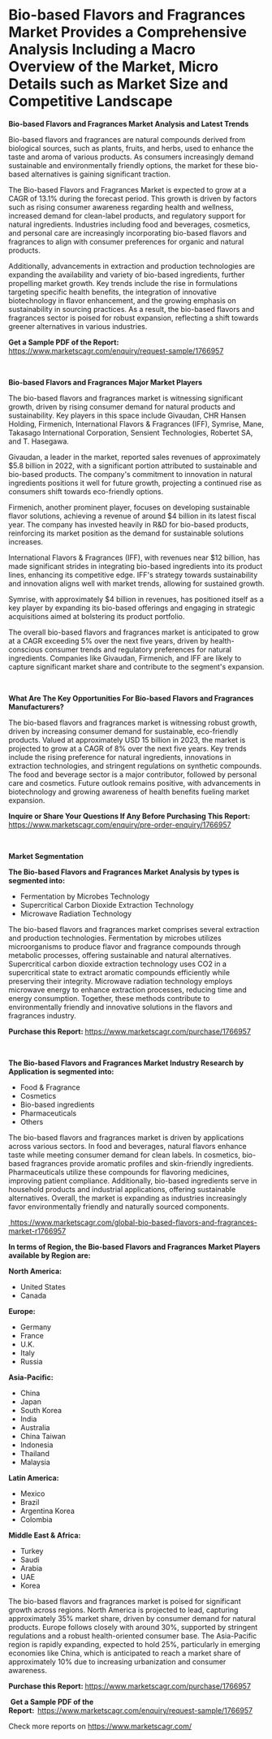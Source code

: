 <p><h1>Bio-based Flavors and Fragrances Market Provides a Comprehensive Analysis Including a Macro Overview of the Market, Micro Details such as Market Size and Competitive Landscape</h1></p><p><strong>Bio-based Flavors and Fragrances Market Analysis and Latest Trends</strong></p>
<p><p>Bio-based flavors and fragrances are natural compounds derived from biological sources, such as plants, fruits, and herbs, used to enhance the taste and aroma of various products. As consumers increasingly demand sustainable and environmentally friendly options, the market for these bio-based alternatives is gaining significant traction.</p><p>The Bio-based Flavors and Fragrances Market is expected to grow at a CAGR of 13.1% during the forecast period. This growth is driven by factors such as rising consumer awareness regarding health and wellness, increased demand for clean-label products, and regulatory support for natural ingredients. Industries including food and beverages, cosmetics, and personal care are increasingly incorporating bio-based flavors and fragrances to align with consumer preferences for organic and natural products.</p><p>Additionally, advancements in extraction and production technologies are expanding the availability and variety of bio-based ingredients, further propelling market growth. Key trends include the rise in formulations targeting specific health benefits, the integration of innovative biotechnology in flavor enhancement, and the growing emphasis on sustainability in sourcing practices. As a result, the bio-based flavors and fragrances sector is poised for robust expansion, reflecting a shift towards greener alternatives in various industries.</p></p>
<p><strong>Get a Sample PDF of the Report:&nbsp;</strong> <a href="https://www.marketscagr.com/enquiry/request-sample/1766957?utm_campaign=3127&utm_medium=2&utm_source=Github&utm_content=ia&utm_term=07042025&utm_id=bio-based-flavors-and-fragrances">https://www.marketscagr.com/enquiry/request-sample/1766957</a></p>
<p>&nbsp;</p>
<p><strong>Bio-based Flavors and Fragrances Major Market Players</strong></p>
<p><p>The bio-based flavors and fragrances market is witnessing significant growth, driven by rising consumer demand for natural products and sustainability. Key players in this space include Givaudan, CHR Hansen Holding, Firmenich, International Flavors & Fragrances (IFF), Symrise, Mane, Takasago International Corporation, Sensient Technologies, Robertet SA, and T. Hasegawa.</p><p>Givaudan, a leader in the market, reported sales revenues of approximately $5.8 billion in 2022, with a significant portion attributed to sustainable and bio-based products. The company's commitment to innovation in natural ingredients positions it well for future growth, projecting a continued rise as consumers shift towards eco-friendly options.</p><p>Firmenich, another prominent player, focuses on developing sustainable flavor solutions, achieving a revenue of around $4 billion in its latest fiscal year. The company has invested heavily in R&D for bio-based products, reinforcing its market position as the demand for sustainable solutions increases.</p><p>International Flavors & Fragrances (IFF), with revenues near $12 billion, has made significant strides in integrating bio-based ingredients into its product lines, enhancing its competitive edge. IFF's strategy towards sustainability and innovation aligns well with market trends, allowing for sustained growth.</p><p>Symrise, with approximately $4 billion in revenues, has positioned itself as a key player by expanding its bio-based offerings and engaging in strategic acquisitions aimed at bolstering its product portfolio.</p><p>The overall bio-based flavors and fragrances market is anticipated to grow at a CAGR exceeding 5% over the next five years, driven by health-conscious consumer trends and regulatory preferences for natural ingredients. Companies like Givaudan, Firmenich, and IFF are likely to capture significant market share and contribute to the segment's expansion.</p></p>
<p>&nbsp;</p>
<p><strong>What Are The Key Opportunities For Bio-based Flavors and Fragrances Manufacturers?</strong></p>
<p><p>The bio-based flavors and fragrances market is witnessing robust growth, driven by increasing consumer demand for sustainable, eco-friendly products. Valued at approximately USD 15 billion in 2023, the market is projected to grow at a CAGR of 8% over the next five years. Key trends include the rising preference for natural ingredients, innovations in extraction technologies, and stringent regulations on synthetic compounds. The food and beverage sector is a major contributor, followed by personal care and cosmetics. Future outlook remains positive, with advancements in biotechnology and growing awareness of health benefits fueling market expansion.</p></p>
<p><strong>Inquire or Share Your Questions If Any Before Purchasing This Report:</strong> <a href="https://www.marketscagr.com/enquiry/pre-order-enquiry/1766957?utm_campaign=3127&utm_medium=2&utm_source=Github&utm_content=ia&utm_term=07042025&utm_id=bio-based-flavors-and-fragrances">https://www.marketscagr.com/enquiry/pre-order-enquiry/1766957</a></p>
<p>&nbsp;</p>
<p><strong>Market Segmentation</strong></p>
<p><strong>The Bio-based Flavors and Fragrances Market Analysis by types is segmented into:</strong></p>
<p><ul><li>Fermentation by Microbes Technology</li><li>Supercritical Carbon Dioxide Extraction Technology</li><li>Microwave Radiation Technology</li></ul></p>
<p><p>The bio-based flavors and fragrances market comprises several extraction and production technologies. Fermentation by microbes utilizes microorganisms to produce flavor and fragrance compounds through metabolic processes, offering sustainable and natural alternatives. Supercritical carbon dioxide extraction technology uses CO2 in a supercritical state to extract aromatic compounds efficiently while preserving their integrity. Microwave radiation technology employs microwave energy to enhance extraction processes, reducing time and energy consumption. Together, these methods contribute to environmentally friendly and innovative solutions in the flavors and fragrances industry.</p></p>
<p><strong>Purchase this Report:&nbsp;</strong><a href="https://www.marketscagr.com/purchase/1766957?utm_campaign=3127&utm_medium=2&utm_source=Github&utm_content=ia&utm_term=07042025&utm_id=bio-based-flavors-and-fragrances">https://www.marketscagr.com/purchase/1766957</a></p>
<p>&nbsp;</p>
<p><strong>The Bio-based Flavors and Fragrances Market Industry Research by Application is segmented into:</strong></p>
<p><ul><li>Food & Fragrance</li><li>Cosmetics</li><li>Bio-based ingredients</li><li>Pharmaceuticals</li><li>Others</li></ul></p>
<p><p>The bio-based flavors and fragrances market is driven by applications across various sectors. In food and beverages, natural flavors enhance taste while meeting consumer demand for clean labels. In cosmetics, bio-based fragrances provide aromatic profiles and skin-friendly ingredients. Pharmaceuticals utilize these compounds for flavoring medicines, improving patient compliance. Additionally, bio-based ingredients serve in household products and industrial applications, offering sustainable alternatives. Overall, the market is expanding as industries increasingly favor environmentally friendly and naturally sourced components.</p></p>
<p><a href="https://www.marketscagr.com/global-bio-based-flavors-and-fragrances-market-r1766957?utm_campaign=3127&utm_medium=2&utm_source=Github&utm_content=ia&utm_term=07042025&utm_id=bio-based-flavors-and-fragrances">&nbsp;https://www.marketscagr.com/global-bio-based-flavors-and-fragrances-market-r1766957</a></p>
<p><strong>In terms of Region, the Bio-based Flavors and Fragrances Market Players available by Region are:</strong></p>
<p>
    <p> <strong> North America: </strong>
        <ul>
            <li>United States</li>
            <li>Canada</li>
        </ul>
        </p> 
    <p> <strong> Europe: </strong>
        <ul>
            <li>Germany</li>
            <li>France</li>
            <li>U.K.</li>
            <li>Italy</li>
            <li>Russia</li>
        </ul>
        </p> 
    <p> <strong> Asia-Pacific: </strong>
        <ul>
            <li>China</li>
            <li>Japan</li>
            <li>South Korea</li>
            <li>India</li>
            <li>Australia</li>
            <li>China Taiwan</li>
            <li>Indonesia</li>
            <li>Thailand</li>
            <li>Malaysia</li>
        </ul>
        </p> 
    <p> <strong> Latin America: </strong>
        <ul>
            <li>Mexico</li>
            <li>Brazil</li>
            <li>Argentina Korea</li>
            <li>Colombia</li>
        </ul>
        </p> 
    <p> <strong> Middle East & Africa: </strong>
        <ul>
            <li>Turkey</li>
            <li>Saudi</li>
            <li>Arabia</li>
            <li>UAE</li>
            <li>Korea</li>
        </ul>
    </p>
    </p>
<p><p>The bio-based flavors and fragrances market is poised for significant growth across regions. North America is projected to lead, capturing approximately 35% market share, driven by consumer demand for natural products. Europe follows closely with around 30%, supported by stringent regulations and a robust health-oriented consumer base. The Asia-Pacific region is rapidly expanding, expected to hold 25%, particularly in emerging economies like China, which is anticipated to reach a market share of approximately 10% due to increasing urbanization and consumer awareness.</p></p>
<p><strong>Purchase this Report: </strong><a href="https://www.marketscagr.com/purchase/1766957?utm_campaign=3127&utm_medium=2&utm_source=Github&utm_content=ia&utm_term=07042025&utm_id=bio-based-flavors-and-fragrances">https://www.marketscagr.com/purchase/1766957</a></p>
<p>&nbsp;<strong>Get a Sample PDF of the Report:&nbsp;&nbsp;</strong><a href="https://www.marketscagr.com/enquiry/request-sample/1766957?utm_campaign=3127&utm_medium=2&utm_source=Github&utm_content=ia&utm_term=07042025&utm_id=bio-based-flavors-and-fragrances">https://www.marketscagr.com/enquiry/request-sample/1766957</a></p>
<p><strong></strong></p>
<p>Check more reports on <a href="https://www.marketscagr.com/?utm_campaign=3127&utm_medium=2&utm_source=Github&utm_content=ia&utm_term=07042025&utm_id=bio-based-flavors-and-fragrances">https://www.marketscagr.com/</a></p>